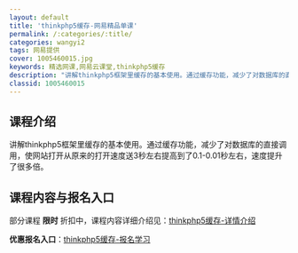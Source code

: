 ```yaml
---
layout: default
title: 'thinkphp5缓存-网易精品单课'
permalink: /:categories/:title/
categories: wangyi2
tags: 网易提供
cover: 1005460015.jpg
keywords: 精选网课,网易云课堂,thinkphp5缓存
description: "讲解thinkphp5框架里缓存的基本使用。通过缓存功能，减少了对数据库的直接调用，使网站打开从原来的打开速度送3秒左右提高到了0.1-0.01秒左右，速度提升了很多倍。thinkphp5缓"
classid: 1005460015
---
```


## 课程介绍

讲解thinkphp5框架里缓存的基本使用。通过缓存功能，减少了对数据库的直接调用，使网站打开从原来的打开速度送3秒左右提高到了0.1-0.01秒左右，速度提升了很多倍。

## 课程内容与报名入口

部分课程 **限时** 折扣中，课程内容详细介绍见：[thinkphp5缓存-详情介绍](https://study.163.com/course/introduction/1005460015.htm?share=1&shareId=1025206652&utm_campaign=share&utm_medium=iphoneShare&utm_source=&utm_u=1025206652)

**优惠报名入口**：[thinkphp5缓存-报名学习](https://study.163.com/course/introduction/1005460015.htm?share=1&shareId=1025206652&utm_campaign=share&utm_medium=iphoneShare&utm_source=&utm_u=1025206652)

